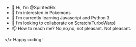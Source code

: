 - 👋 Hi, I’m @SpiritedElk
- 👀 I’m interested in Pokemons
- 🌱 I’m currently learning Javascript and Python 3
- 💞️ I’m looking to collaborate on Scratch(TurboWarp)
- 📫 How to reach me? No,no,no, not pleasant. Not pleasant.

<!---
SpiritedElk is a ✨ special ✨ repository because its `README.md` (this file) appears on your GitHub profile.
--->
</> Happy coding!
